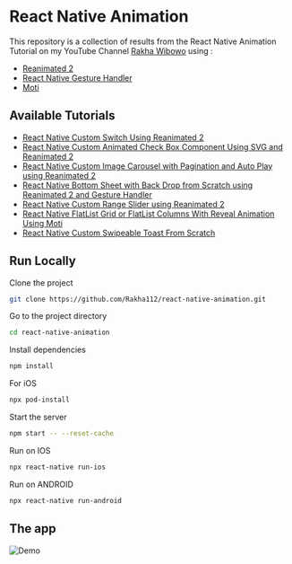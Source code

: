 # React Native Animation

This repository is a collection of results from the React Native Animation Tutorial on my YouTube Channel [Rakha Wibowo](https://www.youtube.com/@rakhawibowo) using :

- [Reanimated 2](https://docs.swmansion.com/react-native-reanimated/docs)
- [React Native Gesture Handler](https://docs.swmansion.com/react-native-gesture-handler/docs/)
- [Moti](https://moti.fyi/)

## Available Tutorials

- [React Native Custom Switch Using Reanimated 2](https://youtu.be/qDI5SQAb0vI)
- [React Native Custom Animated Check Box Component Using SVG and Reanimated 2](https://youtu.be/8aax8SU0F2w)
- [React Native Custom Image Carousel with Pagination and Auto Play using Reanimated 2](https://youtu.be/1XDMJI93p0I)
- [React Native Bottom Sheet with Back Drop from Scratch using Reanimated 2 and Gesture Handler](https://youtu.be/r_cng3a6K70)
- [React Native Custom Range Slider using Reanimated 2](https://youtu.be/sZ0BDG9PAd4)
- [React Native FlatList Grid or FlatList Columns With Reveal Animation Using Moti](https://youtu.be/wFHPaBugFsQ)
- [React Native Custom Swipeable Toast From Scratch](https://youtu.be/M2v7vsHcjHk)

## Run Locally

Clone the project

```bash
git clone https://github.com/Rakha112/react-native-animation.git
```

Go to the project directory

```bash
cd react-native-animation
```

Install dependencies

```bash
npm install
```

For iOS

```bash
npx pod-install
```

Start the server

```bash
npm start -- --reset-cache
```

Run on IOS

```bash
npx react-native run-ios
```

Run on ANDROID

```bash
npx react-native run-android
```

## The app

![Demo](https://github.com/Rakha112/react-native-animation/blob/main/ImageDemo.png)
